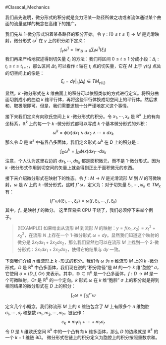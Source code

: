 #Classcal_Mechanics 

我们首先说明，微分形式的积分就是变力沿某一路径所做之功或者流体通过某个曲面的流量这样的概念在高维下的推广。

我们先从 1-微分形式沿着某条路径的积分开始。令 $\gamma : [0 \le t \le 1] \rightarrow M$ 是光滑映射，微分形式 $\omega^{1}$ 在 $\gamma$ 上的积分如下定义：
$$
\int_{\gamma} \omega^{1} = \lim_{\Delta  \rightarrow 0} \sum_{i} \omega^{1}(\xi _{i})
$$
我们再来严格地叙述得到切矢量 $\xi_{i}$ 的方法：我们将区间 $0 \le t  \le 1$ 分成小段：$\Delta_{i} : t_{i} \le t \le t_{i+1}$，那么区间 $\Delta t_{i}$ 可以看作 $t$ 轴在 $t_{i}$ 点的切矢量，它在 $M$ 上于 $\gamma(t_{i})$ 点处的切空间上的像是：
$$
\xi_{i} = d\gamma |_{t_{i}} (\Delta_{i}) \in TM_{\gamma(t_{i})}
$$

显然，$k$ -微分形式在 $k$ 维曲面上的积分可以依照类似的方式进行定义。将积分曲面切割成小的曲边 $k$ 维平行体，再将这些平行体换成切空间上的平行体。然后求和、取极限即可。但是，我们需要逻辑十分严谨地定义这个事情。

接下来我们定义有向欧氏空间上 $k$ -微分形式的积分。令 $x_{1},\cdots,x_{k}$ 是 $\mathbb{R}^{k}$ 上的有向坐标系，$\mathbb{R}^{k}$ 上的每一个 $k$ -微分形式都可以写成 $k$ 个基本微分形式的外积：
$$
\omega^{k} = \phi(x) dx_{1} \wedge dx_{2} \wedge \cdots \wedge dx_{k}
$$
那么令 $D$ 是 $\mathbb{ R}^{k}$ 中有界凸多面体，我们定义形式 $\omega^{k}$ 在 $D$ 上的积分是：
$$
\int_{D} \omega^{k} = \int_{D} \phi(x) dx_{1} \cdots dx_{k}
$$
注意，个人认为这里右边的 $dx_{1},\cdots ,dx_{k}$ 都是面积微元，而不是 1-微分形式。因为 $k$ -微分形式作用到切空间的矢量上就会得到正比于面积微元的东西。

接下来介绍微分形式在映射下的性态。令 $f: M \rightarrow N$ 是光滑流形 $M$ 到 $N$ 的可微映射，$\omega$ 是 $N$ 上的 $k$ -微分形式，这时 $f^{\star} \omega$，定义为：对于切矢量 $\xi_{1},\cdots ,xi_{k}\in TM_{x}$ 有：
$$
(f^{\star} \omega) (\xi_{1},\cdots ,\xi_{k}) = \omega(f_{\star} \xi_{1},\cdots ,f_{\star}\xi_{k})
$$
其中，$f_{\star}$ 是映射 $f$ 的微分。 这里容易把 CPU 干烧了，我们必须停下来举个例子。
>[!EXAMPLE]
>如果给出从流形 $M$ 到流形 $N$ 的映射：$y = f (x_{1}, x_{2}) = x_{1}^{2} + x_{2}^{2}$，在流形 $N$ 上存在一个 1-微分形式 $\omega = dy$。显然我们知道这个映射的微分是 $2x_{1}dx_{1} + 2x_{2}dx_{2}$，那么我们显然也可以在流形 $M$ 上找到一个 2-微分形式：$2x_{1}dx_{1} + 2x_{2}dx_{2}$，使得它的结果与 $dy$ 一致。
>


下面我们介绍 $n$ 维流形上 $k$ -形式的积分。我们令 $\omega$ 为 $n$ 维流形 $M$ 上的 $k$ -微分形式，$D$ 是 $\mathbb{R}^{k}$ 中凸多面体，我们现在说的“积分路径”是 $M$ 的一个 $k$ 维“胞腔” $\sigma$，它使用 $\sigma = (D,f,Or)$ 来表示。其中，$\mathbb{D} \subset \mathbb{R}^{k}$ 是一个凸多面体，$f: D \rightarrow M$ 是一个可微映射，$Or$ 是 $\mathbb{R}^{k}$ 的一个定向。$k$ 形式 $\omega$ 在 $k$ 维“胞腔” $\sigma$ 上的积分就是得到相同结果的微分形式在 $D$ 上的积分：
$$
\int_{\sigma}\omega =  \int_{D} f^{\star} \omega 
$$

定义几个小概念。我们称流形 $M$ 上的 $n$ 维链包含了 $M$ 上有限多个 $n$ 维胞腔 $\sigma_{1},\cdots ,\sigma_{r}$ 和整数 $m_{1}, m_{2},\cdots,m_{r}$，链记作：
$$
c_{k} = m_{1}\sigma_{1} + \cdots + m_{r}\sigma_{r}
$$
令 $D$ 是 $k$ 维欧氏空间 $\mathbb{R}^{k}$ 中的一个凸有向 $k$ 维多面体，那么 $D$ 的边缘就是 $\mathbb{R}^{k}$ 的一个 $k-1$ 维链 $\partial D$。
微分形式在链上的积分定义为胞腔上的积分按照重数求和。




